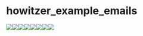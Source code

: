 # howitzer_example_emails

[![](https://sourcerer.io/fame/romikoops/strongqa/howitzer_example_emails/images/0)](https://sourcerer.io/fame/romikoops/strongqa/howitzer_example_emails/links/0)[![](https://sourcerer.io/fame/romikoops/strongqa/howitzer_example_emails/images/1)](https://sourcerer.io/fame/romikoops/strongqa/howitzer_example_emails/links/1)[![](https://sourcerer.io/fame/romikoops/strongqa/howitzer_example_emails/images/2)](https://sourcerer.io/fame/romikoops/strongqa/howitzer_example_emails/links/2)[![](https://sourcerer.io/fame/romikoops/strongqa/howitzer_example_emails/images/3)](https://sourcerer.io/fame/romikoops/strongqa/howitzer_example_emails/links/3)[![](https://sourcerer.io/fame/romikoops/strongqa/howitzer_example_emails/images/4)](https://sourcerer.io/fame/romikoops/strongqa/howitzer_example_emails/links/4)[![](https://sourcerer.io/fame/romikoops/strongqa/howitzer_example_emails/images/5)](https://sourcerer.io/fame/romikoops/strongqa/howitzer_example_emails/links/5)[![](https://sourcerer.io/fame/romikoops/strongqa/howitzer_example_emails/images/6)](https://sourcerer.io/fame/romikoops/strongqa/howitzer_example_emails/links/6)[![](https://sourcerer.io/fame/romikoops/strongqa/howitzer_example_emails/images/7)](https://sourcerer.io/fame/romikoops/strongqa/howitzer_example_emails/links/7)
